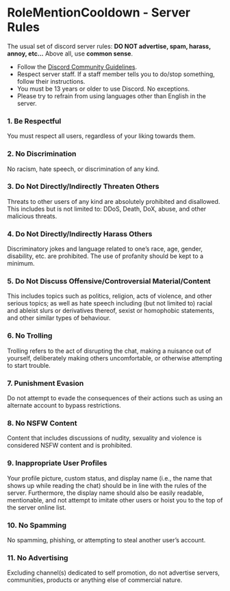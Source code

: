 # RoleMentionCooldown - Server Rules
The usual set of discord server rules:
**__DO NOT__ advertise, spam, harass, annoy, etc...**
Above all, use __**common sense**__.

- Follow the [Discord Community Guidelines](https://discordapp.com/guidelines).
- Respect server staff. If a staff member tells you to do/stop something, follow their instructions.
- You must be 13 years or older to use Discord. No exceptions.
- Please try to refrain from using languages other than English in the server.

### 1. Be Respectful
You must respect all users, regardless of your liking towards them.
### 2. No Discrimination
No racism, hate speech, or discrimination of any kind.
### 3. Do Not Directly/Indirectly Threaten Others
Threats to other users of any kind are absolutely prohibited and disallowed.
This includes but is not limited to: DDoS, Death, DoX, abuse, and other malicious threats.
### 4. Do Not Directly/Indirectly Harass Others
Discriminatory jokes and language related to one’s race, age, gender, disability, etc. are prohibited.
The use of profanity should be kept to a minimum.
### 5. Do Not Discuss Offensive/Controversial Material/Content
This includes topics such as politics, religion, acts of violence, and other serious topics; 
as well as hate speech including (but not limited to) racial and ableist slurs or derivatives thereof, sexist or homophobic statements, and other similar types of behaviour.
### 6. No Trolling
Trolling refers to the act of disrupting the chat, making a nuisance out of yourself, deliberately making others uncomfortable, or otherwise attempting to start trouble.
### 7. Punishment Evasion
Do not attempt to evade the consequences of their actions such as using an alternate account to bypass restrictions.
### 8. No NSFW Content
Content that includes discussions of nudity, sexuality and violence is considered NSFW content and is prohibited.
### 9. Inappropriate User Profiles
Your profile picture, custom status, and display name (i.e., the name that shows up while reading the chat) should be in line with the rules of the server.
Furthermore, the display name should also be easily readable, mentionable, and not attempt to imitate other users or hoist you to the top of the server online list.
### **10**. No Spamming
No spamming, phishing, or attempting to steal another user’s account.
### **11**. No Advertising
Excluding channel(s) dedicated to self promotion, do not advertise servers, communities, products or anything else of commercial nature.